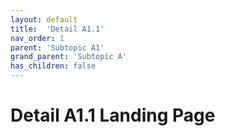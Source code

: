 ```yaml
---
layout: default
title:  'Detail A1.1'
nav_order: 1
parent: 'Subtopic A1'
grand_parent: 'Subtopic A'
has_children: false
---
```


# Detail A1.1 Landing Page